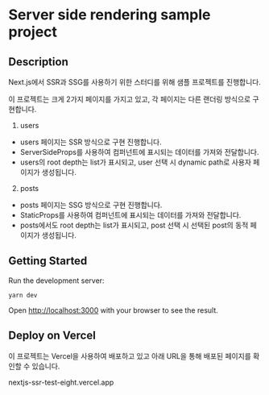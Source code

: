 # Server side rendering sample project

## Description

Next.js에서 SSR과 SSG를 사용하기 위한 스터디를 위해 샘플 프로젝트를 진행합니다.

이 프로젝트는 크게 2가지 페이지를 가지고 있고, 각 페이지는 다른 랜더링 방식으로 구현합니다.

1. users

- users 페이지는 SSR 방식으로 구현 진행합니다.
- ServerSideProps를 사용하여 컴퍼넌트에 표시되는 데이터를 가져와 전달합니다.
- users의 root depth는 list가 표시되고, user 선택 시 dynamic path로 사용자 페이지가 생성됩니다.

2. posts

- posts 페이지는 SSG 방식으로 구현 진행합니다.
- StaticProps를 사용하여 컴퍼넌트에 표시되는 데이터를 가져와 전달합니다.
- posts에서도 root depth는 list가 표시되고, post 선택 시 선택된 post의 동적 페이지가 생성됩니다.

## Getting Started

Run the development server:

```
yarn dev
```

Open [http://localhost:3000](http://localhost:3000) with your browser to see the result.

## Deploy on Vercel

이 프로젝트는 Vercel을 사용하여 배포하고 있고 아래 URL을 통해 배포된 페이지를 확인할 수 있습니다.

nextjs-ssr-test-eight.vercel.app
